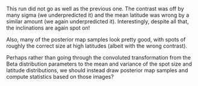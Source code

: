 This run did not go as well as the previous one. The contrast
was off by many sigma (we underpredicted it) and the mean latitude
was wrong by a similar amount (we again underpredicted it).
Interestingly, despite all that, the inclinations are again spot
on!

Also, many of the posterior map samples look pretty good, with
spots of roughly the correct size at high latitudes (albeit with
the wrong contrast).

Perhaps rather than going through the convoluted transformation
from the Beta distribution parameters to the mean and variance
of the spot size and latitude distributions, we should instead
draw posterior map samples and compute statistics based on those
images?